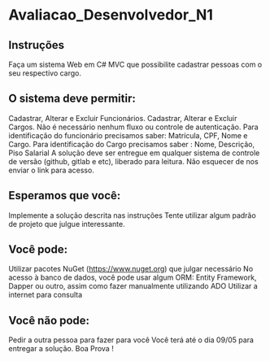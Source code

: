 # Avaliacao_Desenvolvedor_N1

## Instruções
Faça um sistema Web em C# MVC que possibilite cadastrar pessoas com o seu respectivo cargo.

## O sistema deve permitir:
Cadastrar, Alterar e Excluir Funcionários.
Cadastrar, Alterar e Excluir Cargos.
Não é necessário nenhum fluxo ou controle de autenticação.
Para identificação do funcionário precisamos saber: Matrícula, CPF, Nome e Cargo.
Para identificação do Cargo precisamos saber : Nome, Descrição, Piso Salarial
A solução deve ser entregue em qualquer sistema de controle de versão (github, gitlab e
etc), liberado para leitura. Não esquecer de nos enviar o link para acesso.

## Esperamos que você:
Implemente a solução descrita nas instruções
Tente utilizar algum padrão de projeto que julgue interessante.

## Você pode:
Utilizar pacotes NuGet (https://www.nuget.org) que julgar necessário
No acesso à banco de dados, você pode usar algum ORM: Entity Framework, Dapper ou outro, assim como fazer manualmente utilizando ADO
Utilizar a internet para consulta

## Você não pode:
Pedir a outra pessoa para fazer para você
Você terá até o dia 09/05 para entregar a solução.
Boa Prova !
